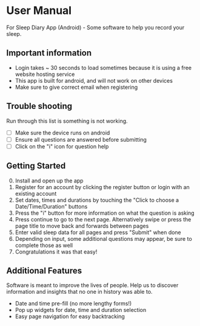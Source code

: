 # User Manual
For Sleep Diary App (Android) - Some software to help you record your sleep. 

## Important information
* Login takes ~ 30 seconds to load sometimes because it is using a free website hosting service
* This app is built for android, and will not work on other devices
* Make sure to give correct email when registering

## Trouble shooting
Run through this list is something is not working.
- [ ] Make sure the device runs on android
- [ ] Ensure all questions are answered before submitting
- [ ] Click on the "i" icon for question help

## Getting Started
0. Install and open up the app
1. Register for an account by clicking the register button or login with an existing account
2. Set dates, times and durations by touching the "Click to choose a Date/Time/Duration" buttons
3. Press the "i" button for more information on what the question is asking
4. Press continue to go to the next page. Alternatively swipe or press the page title to move back and forwards between pages
5. Enter valid sleep data for all pages and press "Submit" when done
6. Depending on input, some additional questions may appear, be sure to complete those as well
7. Congratulations it was that easy!

## Additional Features
Software is meant to improve the lives of people. Help us to discover information and insights that no one in history was able to.

* Date and time pre-fill (no more lengthy forms!)
* Pop up widgets for date, time and duration selection
* Easy page navigation for easy backtracking